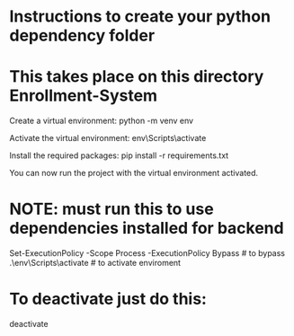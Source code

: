 # Instructions to create your python dependency folder
# This takes place on this directory Enrollment-System

Create a virtual environment:
python -m venv env

Activate the virtual environment:
env\Scripts\activate

Install the required packages:
pip install -r requirements.txt

You can now run the project with the virtual environment activated.

# NOTE: must run this to use dependencies installed for backend
Set-ExecutionPolicy -Scope Process -ExecutionPolicy Bypass # to bypass
.\env\Scripts\activate # to activate enviroment

# To deactivate just do this:
deactivate